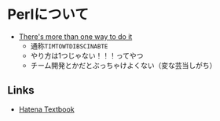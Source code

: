 # Perlについて

- [There's more than one way to do it](https://en.wikipedia.org/wiki/There%27s_more_than_one_way_to_do_it)
  - 通称`TIMTOWTDIBSCINABTE`
  - やり方は1つじゃない！！！ってやつ
  - チーム開発とかだとぶっちゃけよくない（変な芸当しがち）

## Links

- [Hatena Textbook](./hatena_textbook/README.md)
